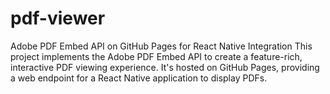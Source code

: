 # pdf-viewer
Adobe PDF Embed API on GitHub Pages for React Native Integration This project implements the Adobe PDF Embed API to create a feature-rich, interactive PDF viewing experience. It's hosted on GitHub Pages, providing a web endpoint for a React Native application to display PDFs.
